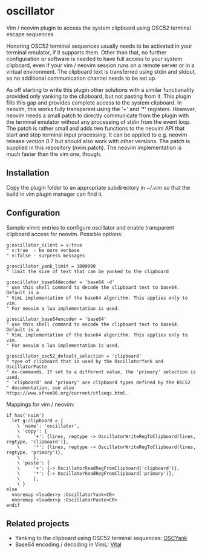 # oscillator

Vim / neovim plugin to access the system clipboard using OSC52 terminal escape
sequences.

Honoring OSC52 terminal sequences usually needs to be activated in your terminal
emulator, if it supports them. Other than that, no further configuration or
software is needed to have full access to your system clipboard, even if your
vim / neovim session runs on a remote server or in a virtual environment. The
clipboard text is transferred using stdin and stdout, so no additional
communication channel needs to be set up.

As off starting to write this plugin other solutions with a similar
functionality provided only yanking to the clipboard, but not pasting from it.
This plugin fills this gap and provides complete access to the system
clipboard. In neovim, this works fully transparent using the '+' and '*'
registers. However, neovim needs a small patch to directly communicate from the
plugin with the terminal emulator without any processing of stdin from the
event loop. The patch is rather small and adds two functions to the neovim API
that start and stop terminal input processing. It can be applied to e.g. neovim
release version 0.7 but should also work with other versions. The patch is
supplied in this repository (nvim.patch). The neovim implementation is much
faster than the vim one, though.

## Installation

Copy the plugin folder to an appropriate subdirectory in ~/.vim so that the
build in vim plugin manager can find it.

## Configuration

Sample vimrc entries to configure oscillator and enable transparent clipboard
access for neovim. Possible options:

    g:oscillator_silent = v:true
    " v:true  - be more verbose
    " v:false - surpress messages

    g:oscillator_yank_limit = 1000000
    " limit the size of text that can be yanked to the clipboard

    g:oscillator_base64decoder = 'base64 -d'
    " use this shell command to decode the clipboard text to base64. Default is a
    " VimL implementation of the base64 algorithm. This applies only to vim.
    " For neovim a lua implementation is used.

    g:oscillator_base64encoder = 'base64'
    " use this shell command to encode the clipboard text to base64. Default is a
    " VimL implementation of the base64 algorithm. This applies only to vim.
    " For neovim a lua implementation is used.

    g:oscillator_osc52_default_selection = 'clipboard'
    " type of clipboard that is used by the OscillatorYank and OscillatorPaste
    " ex-commands. If set to a different value, the 'primary' selection is used.
    " 'clipboard' and 'primary' are clipboard types defined by the OSC52
    " documentation, see also https://www.xfree86.org/current/ctlseqs.html. 

Mappings for vim / neovim:

    if has('nvim')
      let g:clipboard = {
        \ 'name': 'oscillator',
        \ 'copy': {
        \     '+': {lines, regtype -> OscillatorWriteRegToClipboard(lines, regtype, 'clipboard')},
        \     '*': {lines, regtype -> OscillatorWriteRegToClipboard(lines, regtype, 'primary')},
        \     },
        \ 'paste': {
        \     '+': {-> OscillatorReadRegFromClipboard('clipboard')},
        \     '*': {-> OscillatorReadRegFromClipboard('primary')},
        \     },
        \ }
    else
      vnoremap <leader>y :OscillatorYank<CR>
      nnoremap <leader>p :OscillatorPaste<CR>
    endif

## Related projects

- Yanking to the clipboard using OSC52 terminal sequences: [OSCYank](https://github.com/ojroques/vim-oscyank)
- Base64 encoding / decoding in VimL: [Vital](https://github.com/vim-jp/vital.vim)
